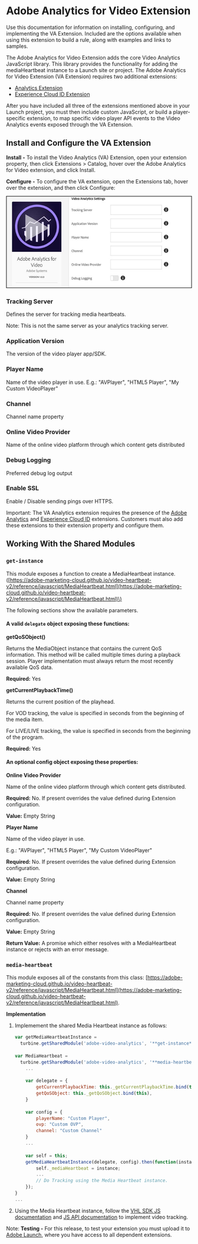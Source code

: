 # Adobe Analytics for Video Extension

Use this documentation for information on installing, configuring, and implementing the VA Extension. Included are the options available when using this extension to build a rule, along with examples and links to samples.

The Adobe Analytics for Video Extension adds the core Video Analytics JavaScript library. This library provides the functionality for adding the mediaHeartbeat instance to a Launch site or project. The Adobe Analytics for Video Extension \(VA Extension\) requires two additional extensions:

* [Analytics Extension](../extension-reference/c_extension-analytics.md)
* [Experience Cloud ID Extension](../extension-reference/c_extension-mcid.md)

After you have included all three of the extensions mentioned above in your Launch project, you must then include custom JavaScript, or build a player-specific extension, to map specific video player API events to the Video Analytics events exposed through the VA Extension.

## Install and Configure the VA Extension

**Install -** To install the Video Analytics \(VA\) Extension, open your extension property, then click Extensions &gt; Catalog, hover over the Adobe Analytics for Video extension, and click Install.

**Configure -** To configure the VA extension, open the Extensions tab, hover over the extension, and then click Configure:

![](../.gitbook/assets/va-launch-doc-google-docs.jpg)

### Tracking Server

Defines the server for tracking media heartbeats.

Note: This is not the same server as your analytics tracking server.

### Application Version

The version of the video player app/SDK.

### Player Name

Name of the video player in use. E.g.: "AVPlayer", "HTML5 Player", "My Custom VideoPlayer"

### Channel

Channel name property

### Online Video Provider

Name of the online video platform through which content gets distributed

### Debug Logging

Preferred debug log output

### Enable SSL

Enable / Disable sending pings over HTTPS.

Important: The VA Analytics extension requires the presence of the [Adobe Analytics](../extension-reference/c_extension-analytics.md) and [Experience Cloud ID](../extension-reference/c_extension-mcid.md) extensions. Customers must also add these extensions to their extension property and configure them.

## Working With the Shared Modules

### `get-instance`

This module exposes a function to create a MediaHeartbeat instance. \([https://adobe-marketing-cloud.github.io/video-heartbeat-v2/reference/javascript/MediaHeartbeat.html](https://adobe-marketing-cloud.github.io/video-heartbeat-v2/reference/javascript/MediaHeartbeat.html)\)

The following sections show the available parameters.

#### A valid `delegate` object exposing these functions:

**getQoSObject\(\)**

Returns the MediaObject instance that contains the current QoS information. This method will be called multiple times during a playback session. Player implementation must always return the most recently available QoS data.

**Required:** Yes

**getCurrentPlaybackTime\(\)**

Returns the current position of the playhead.

For VOD tracking, the value is specified in seconds from the beginning of the media item.

For LIVE/LIVE tracking, the value is specified in seconds from the beginning of the program.

**Required:** Yes

#### An optional config object exposing these properties:

**Online Video Provider**

Name of the online video platform through which content gets distributed.

**Required:** No. If present overrides the value defined during Extension configuration.

**Value:** Empty String

**Player Name**

Name of the video player in use.

E.g.: "AVPlayer", "HTML5 Player", "My Custom VideoPlayer"

**Required:** No. If present overrides the value defined during Extension configuration.

**Value:** Empty String

**Channel**

Channel name property

**Required:** No. If present overrides the value defined during Extension configuration.

**Value:** Empty String

**Return Value:** A promise which either resolves with a MediaHeartbeat instance or rejects with an error message.

### `media-heartbeat`

This module exposes all of the constants from this class: [https://adobe-marketing-cloud.github.io/video-heartbeat-v2/reference/javascript/MediaHeartbeat.html](https://adobe-marketing-cloud.github.io/video-heartbeat-v2/reference/javascript/MediaHeartbeat.html).

**Implementation**

1. Implemement the shared Media Heartbeat instance as follows:

   ```javascript
   var getMediaHeartbeatInstance =
     turbine.getSharedModule('adobe-video-analytics', '**get-instance**');

   var MediaHeartbeat =
     turbine.getSharedModule('adobe-video-analytics', '**media-heartbeat**');
       ...

       var delegate = {
           getCurrentPlaybackTime: this._getCurrentPlaybackTime.bind(this),
           getQoSObject: this._getQoSObject.bind(this),
       }

       var config = {
           playerName: "Custom Player",
           ovp: "Custom OVP",
           channel: "Custom Channel"
       }
       ...

       var self = this;
       getMediaHeartbeatInstance(delegate, config).then(function(instance) {
           self._mediaHeartbeat = instance;
           ...
           // Do Tracking using the Media Heartbeat instance.
       });
   }
   ...
   ```

2. Using the Media Heartbeat instance, follow the [VHL SDK JS documentation](https://marketing.adobe.com/resources/help/en_US/sc/appmeasurement/hbvideo/js_2.0/) and [JS API documentation](https://adobe-marketing-cloud.github.io/video-heartbeat-v2/reference/javascript/index.html) to implement video tracking.

Note: **Testing -** For this release, to test your extension you must upload it to [Adobe Launch](../extension-reference/launch.adobe.com), where you have access to all dependent extensions.

